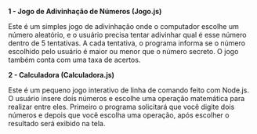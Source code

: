 **1 - Jogo de Adivinhação de Números (Jogo.js)**

Este é um simples jogo de adivinhação onde o computador escolhe um número aleatório, e o usuário precisa tentar adivinhar qual é esse número dentro de 5 tentativas. 
A cada tentativa, o programa informa se o número escolhido pelo usuário é maior ou menor que o número secreto. O jogo também conta com uma taxa de acertos. 

**2 - Calculadora (Calculadora.js)**

Este é um pequeno jogo interativo de linha de comando feito com Node.js. O usuário insere dois números e escolhe uma operação matemática para realizar entre eles. Primeiro o programa solicitará que você digite dois números e depois que você escolha uma operação, após escolher o resultado será exibido na tela. 

